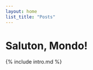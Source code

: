 ```yaml
---
layout: home
list_title: "Posts"
---
```

<h1 class="landing-title">
  <span class="text-wrapper">
    <span class="letters">Saluton, Mondo!</span>
  </span>
</h1>
{% include intro.md %}

<script>
{% include scripts/titleText.js %}
</script>
